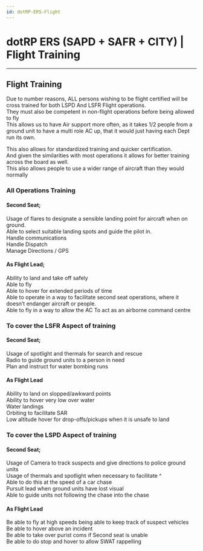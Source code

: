 ```yaml
---
id: dotRP-ERS-Flight
---
```


# dotRP ERS (SAPD + SAFR + CITY) | Flight Training

---

## Flight Training  

Due to number reasons, ALL persons wishing to be flight certified will be cross trained for both LSPD And LSFR Flight operations.  
They must also be competent in non-flight operations before being allowed to fly  
This allows us to have Air support more often, as it takes 1/2 people from a ground unit to have a multi role AC up, that it would just having each Dept run its own.  

This also allows for standardized training and quicker certification.  
And given the similarities with most operations it allows for better training across the board as well.  
This also allows people to use a wider range of aircraft than they would normally  


### All Operations Training

#### Second Seat;  

Usage of flares to designate a sensible landing point for aircraft when on ground.  
Able to select suitable landing spots and guide the pilot in.  
Handle communications  
Handle Dispatch  
Manage Directions / GPS  

#### As Flight Lead;  

Ability to land and take off safely  
Able to fly  
Able to hover for extended periods of time  
Able to operate in a way to facilitate second seat operations, where it doesn’t endanger aircraft or people.  
Able to fly in a way to allow the AC To act as an airborne command centre  


### To cover the LSFR Aspect of training

#### Second Seat;

Usage of spotlight and thermals for search and rescue  
Radio to guide ground units to a person in need  
Plan and instruct for water bombing runs  

#### As Flight Lead  

Ability to land on slopped/awkward points  
Ability to hover very low over water  
Water landings  
Orbiting to facilitate SAR  
Low altitude hover for drop-offs/pickups when it is unsafe to land  


### To cover the LSPD Aspect of training  

#### Second Seat;  

Usage of Camera to track suspects and give directions to police ground units  
Usage of thermals and spotlight when necessary to facilitate ^  
Able to do this at the speed of a car chase  
Pursuit lead when ground units have lost visual  
Able to guide units not following the chase into the chase  

#### As Flight Lead  

Be able to fly at high speeds being able to keep track of suspect vehicles  
Be able to hover above an incident  
Be able to take over purist coms if Second seat is unable  
Be able to do stop and hover to allow SWAT rappelling  
